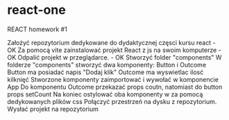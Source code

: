 # react-one
REACT homework #1

Założyć repozytorium dedykowane do dydaktycznej częsci kursu react - OK
Za pomocą vite zainstalować projekt React z js na swoim komputerze - OK
Odpalić projekt w przeglądarce. - OK
Stworzyć folder "components"
W folderze "components" stworzyć dwa komponenty: Button i Outcome
Button ma posiadać napis "Dodaj klik"
Outcome ma wyswietlac ilosć kilknięć
Stworzone komponenty zaimportować i wywołać w komponencie App
Do komponentu Outcome przekazać props coutn, natomiast do button props setCount
Na koniec ostylować oba komponenty w za pomocą dedykowanych plików css
Połączyć przestrzeń na dysku z repozytorium.
Wysłać projekt na repozytorium 
